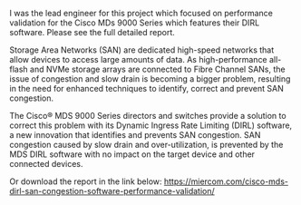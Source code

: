 I was the lead engineer for this project which focused on performance validation for the Cisco MDs 9000 Series which features their DIRL software. 
Please see the full detailed report. 

Storage Area Networks (SAN) are dedicated high-speed networks that allow devices to access large amounts of data. As high-performance all-flash and NVMe storage arrays are connected to Fibre Channel SANs, the issue of congestion and slow drain is becoming a bigger problem, resulting in the need for enhanced techniques to identify, correct and prevent SAN congestion.

The Cisco® MDS 9000 Series directors and switches provide a solution to correct this problem with its Dynamic Ingress Rate Limiting (DIRL) software, a new innovation that identifies and prevents SAN congestion. SAN congestion caused by slow drain and over-utilization, is prevented by the MDS DIRL software with no impact on the target device and other connected devices.

Or download the report in the link below:
https://miercom.com/cisco-mds-dirl-san-congestion-software-performance-validation/
